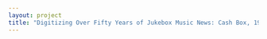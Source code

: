 ```yaml
--- 
layout: project 
title: "Digitizing Over Fifty Years of Jukebox Music News: Cash Box, 1942-1996" 
---
```



